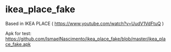 # ikea_place_fake

Based in IKEA PLACE ( https://www.youtube.com/watch?v=UudV1VdFtuQ )

Apk for test: https://github.com/IsmaelNascimento/ikea_place_fake/blob/master/ikea_place_fake.apk
